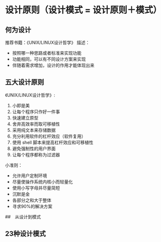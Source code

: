 # 设计原则（设计模式 = 设计原则＋模式）

## 何为设计

推荐书籍：《UNIX/LINUX设计哲学》
描述：

- 按照哪一种思路或者标准来实现功能
- 功能相同，可以有不同设计方案来实现
- 伴随着需求增加，设计的作用才能体现出来

## 五大设计原则

《UNIX/LINUX设计哲学》:

1. 小即是美
2. 让每个程序只作好一件事
3. 快速建立原型
4. 舍弃高效率而取可移植性
5. 采用纯文本来存储数据
6. 充分利用软件的杠杆效应（软件复用）
7. 使用 shell 脚本来提高杠杆效应和可移植性
8. 避免强制性的用户界面
9. 让每个程序都称为过滤器

小准则：

- 允许用户定制环境
- 尽量使操作系统内核小而轻量化
- 使用小写字母并尽量简短
- 沉默是金
- 各部分之和大于整体
- 寻求90%的解决方案

##　从设计到模式

## 23种设计模式
